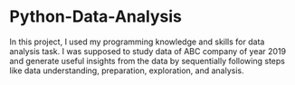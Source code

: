 # Python-Data-Analysis
In this project, I used my programming knowledge and skills for data analysis task. I was supposed to study data of ABC company of year 2019 and generate useful insights from the data by sequentially following steps like data understanding, preparation, exploration, and analysis.

